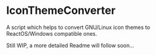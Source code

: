 # IconThemeConverter
A script which helps to convert GNU/Linux icon themes to ReactOS/Windows compatible ones.

Still WIP, a more detailed Readme will follow soon...
